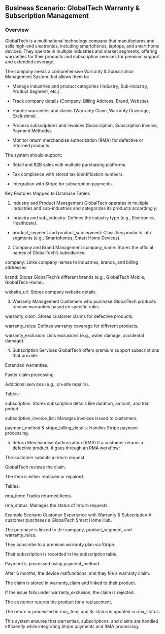 ## Business Scenario: GlobalTech Warranty & Subscription Management

### Overview

GlobalTech is a multinational technology company that manufactures and sells high-end electronics, including smartphones, laptops, and smart home devices. They operate in multiple industries and market segments, offering warranties for their products and subscription services for premium support and extended coverage.

The company needs a comprehensive Warranty & Subscription Management System that allows them to:

- Manage industries and product categories (Industry, Sub-Industry, Product Segment, etc.).

- Track company details (Company, Billing Address, Brand, Website).

- Handle warranties and claims (Warranty Claim, Warranty Coverage, Exclusions).

- Process subscriptions and invoices (Subscription, Subscription Invoice, Payment Methods).

- Monitor return merchandise authorization (RMA) for defective or returned products.

The system should support:

- Retail and B2B sales with multiple purchasing platforms.

- Tax compliance with stored tax identification numbers.

- Integration with Stripe for subscription payments.

Key Features Mapped to Database Tables

1. Industry and Product Management
   GlobalTech operates in multiple industries and sub-industries and categorizes its products accordingly.
- industry and sub_industry: Defines the industry type (e.g., Electronics, Healthcare).

- product_segment and product_subsegment: Classifies products into segments (e.g., Smartphones, Smart Home Devices).

2. Company and Brand Management
company_name: Stores the official names of GlobalTech’s subsidiaries.

company: Links company names to industries, brands, and billing addresses.

brand: Stores GlobalTech’s different brands (e.g., GlobalTech Mobile, GlobalTech Home).

website_url: Stores company website details.

3. Warranty Management
Customers who purchase GlobalTech products receive warranties based on specific rules.

warranty_claim: Stores customer claims for defective products.

warranty_rules: Defines warranty coverage for different products.

warranty_exclusion: Lists exclusions (e.g., water damage, accidental damage).

4. Subscription Services
GlobalTech offers premium support subscriptions that provide:

Extended warranties.

Faster claim processing.

Additional services (e.g., on-site repairs).

Tables:

subscription: Stores subscription details like duration, amount, and trial period.

subscription_invoice_list: Manages invoices issued to customers.

payment_method & stripe_billing_details: Handles Stripe payment processing.

5. Return Merchandise Authorization (RMA)
If a customer returns a defective product, it goes through an RMA workflow:

The customer submits a return request.

GlobalTech reviews the claim.

The item is either replaced or repaired.

Tables:

rma_item: Tracks returned items.

rma_status: Manages the status of return requests.

Example Scenario
Customer Experience with Warranty & Subscription
A customer purchases a GlobalTech Smart Home Hub.

The purchase is linked to the company, product_segment, and warranty_rules.

They subscribe to a premium warranty plan via Stripe.

Their subscription is recorded in the subscription table.

Payment is processed using payment_method.

After 6 months, the device malfunctions, and they file a warranty claim.

The claim is stored in warranty_claim and linked to their product.

If the issue falls under warranty_exclusion, the claim is rejected.

The customer returns the product for a replacement.

The return is processed in rma_item, and its status is updated in rma_status.

This system ensures that warranties, subscriptions, and claims are handled efficiently while integrating Stripe payments and RMA processing.

